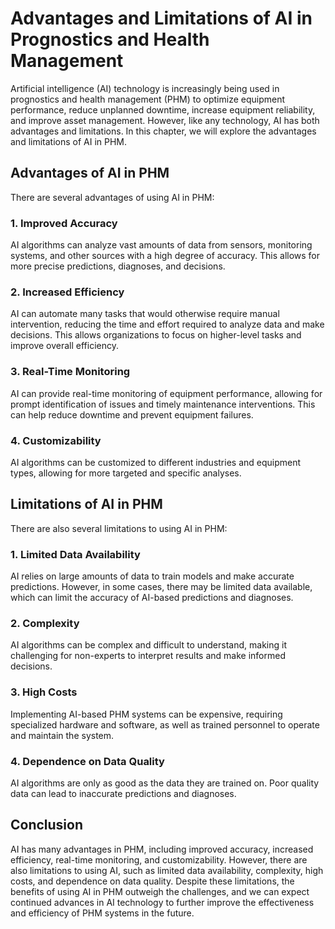 Advantages and Limitations of AI in Prognostics and Health Management
===================================================================================================================================

Artificial intelligence (AI) technology is increasingly being used in prognostics and health management (PHM) to optimize equipment performance, reduce unplanned downtime, increase equipment reliability, and improve asset management. However, like any technology, AI has both advantages and limitations. In this chapter, we will explore the advantages and limitations of AI in PHM.

Advantages of AI in PHM
-----------------------

There are several advantages of using AI in PHM:

### 1. Improved Accuracy

AI algorithms can analyze vast amounts of data from sensors, monitoring systems, and other sources with a high degree of accuracy. This allows for more precise predictions, diagnoses, and decisions.

### 2. Increased Efficiency

AI can automate many tasks that would otherwise require manual intervention, reducing the time and effort required to analyze data and make decisions. This allows organizations to focus on higher-level tasks and improve overall efficiency.

### 3. Real-Time Monitoring

AI can provide real-time monitoring of equipment performance, allowing for prompt identification of issues and timely maintenance interventions. This can help reduce downtime and prevent equipment failures.

### 4. Customizability

AI algorithms can be customized to different industries and equipment types, allowing for more targeted and specific analyses.

Limitations of AI in PHM
------------------------

There are also several limitations to using AI in PHM:

### 1. Limited Data Availability

AI relies on large amounts of data to train models and make accurate predictions. However, in some cases, there may be limited data available, which can limit the accuracy of AI-based predictions and diagnoses.

### 2. Complexity

AI algorithms can be complex and difficult to understand, making it challenging for non-experts to interpret results and make informed decisions.

### 3. High Costs

Implementing AI-based PHM systems can be expensive, requiring specialized hardware and software, as well as trained personnel to operate and maintain the system.

### 4. Dependence on Data Quality

AI algorithms are only as good as the data they are trained on. Poor quality data can lead to inaccurate predictions and diagnoses.

Conclusion
----------

AI has many advantages in PHM, including improved accuracy, increased efficiency, real-time monitoring, and customizability. However, there are also limitations to using AI, such as limited data availability, complexity, high costs, and dependence on data quality. Despite these limitations, the benefits of using AI in PHM outweigh the challenges, and we can expect continued advances in AI technology to further improve the effectiveness and efficiency of PHM systems in the future.
